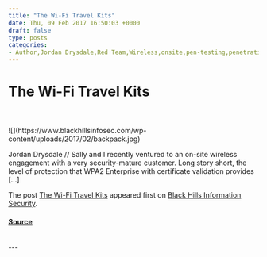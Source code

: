 ```yaml
---
title: "The Wi-Fi Travel Kits"
date: Thu, 09 Feb 2017 16:50:03 +0000
draft: false
type: posts
categories: 
- Author,Jordan Drysdale,Red Team,Wireless,onsite,pen-testing,penetration testing,Pentesting,Wi-Fi travel kit,wireless kit
---
```

# The Wi-Fi Travel Kits

<br/>

<br/>
![](https://www.blackhillsinfosec.com/wp-content/uploads/2017/02/backpack.jpg)

Jordan Drysdale // Sally and I recently ventured to an on-site wireless engagement with a very security-mature customer. Long story short, the level of protection that WPA2 Enterprise with certificate validation provides \[…\]

The post [The Wi-Fi Travel Kits](https://www.blackhillsinfosec.com/wi-fi-travel-kits/) appeared first on [Black Hills Information Security](https://www.blackhillsinfosec.com).

#### [Source](https://www.blackhillsinfosec.com/wi-fi-travel-kits/)

<br/>
---
